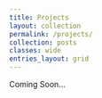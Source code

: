 ```yaml
---
title: Projects
layout: collection
permalink: /projects/
collection: posts
classes: wide
entries_layout: grid
---
```


Coming Soon...



